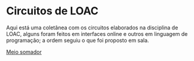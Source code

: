 # Circuitos de LOAC

Aqui está uma coletânea com os circuitos elaborados na disciplina de LOAC, alguns foram feitos em interfaces online e outros em linguagem de programação; a ordem seguiu o que foi proposto em sala.

[Meio somador](Circuitos%20de%20LOAC%2013bd92ddb1bb49cb8a5f31cf04e2bf9b/Meio%20somador%206a4247863df24394bd2e08c99c0e5be1.md)